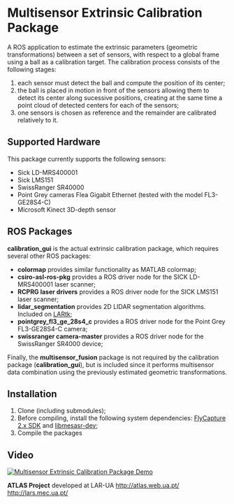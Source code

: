 # Multisensor Extrinsic Calibration Package

A ROS application to estimate the extrinsic parameters (geometric transformations) between a set of sensors, with respect to a global frame using a ball as a calibration target. The calibration process consists of the following stages:

1. each sensor must detect the ball and compute the position of its center;
2. the ball is placed in motion in front of the sensors allowing them to detect its center along sucessive positions, creating at the same time a point cloud of detected centers for each of the sensors;
3. one sensors is chosen as reference and the remainder are calibrated relatively to it.

## Supported Hardware

This package currently supports the following sensors:
- Sick LD-MRS400001
- Sick LMS151
- SwissRanger SR40000
- Point Grey cameras Flea Gigabit Ethernet (tested with the model FL3-GE28S4-C)
- Microsoft Kinect 3D-depth sensor

## ROS Packages

**calibration_gui** is the actual extrinsic calibration package, which requires several other ROS packages:

- **colormap** provides similar functionality as MATLAB colormap;
- **csiro-asl-ros-pkg** provides a ROS driver node for the SICK LD-MRS400001 laser scanner;
- **RCPRG laser drivers** provides a ROS driver node for the SICK LMS151 laser scanner;
- **lidar_segmentation** provides 2D LIDAR segmentation algorithms. Included on [LARtk](http://lars.mec.ua.pt/lartk4/);
- **pointgrey_fl3_ge_28s4_c** provides a ROS driver node for the Point Grey FL3-GE28S4-C camera;
- **swissranger camera-master** provides a ROS driver node for the SwissRanger SR4000 device;

Finally, the **multisensor_fusion** package is not required by the calibration package (**calibration_gui**), but is included since it performs multisensor data combination using the previously estimated geometric transformations.


## Installation

1. Clone (including submodules);
2. Before compiling, install the following system dependencies: [FlyCapture 2.x SDK](https://www.ptgrey.com/support/downloads) and [libmesasr-dev](http://hptg.com/industrial/);
3. Compile the packages

## Video

[![Multisensor Extrinsic Calibration Package Demo](http://i.imgur.com/ZLJIOG6.png)](https://www.youtube.com/watch?v=0umgCqLqCCM)



**ATLAS Project** developed at LAR-UA
http://atlas.web.ua.pt/
http://lars.mec.ua.pt/
